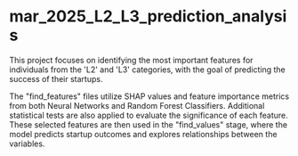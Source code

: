 # mar_2025_L2_L3_prediction_analysis

This project focuses on identifying the most important features for individuals from the 'L2' and 'L3' categories, with the goal of predicting the success of their startups.

The "find_features" files utilize SHAP values and feature importance metrics from both Neural Networks and Random Forest Classifiers. Additional statistical tests are also applied to evaluate the significance of each feature. These selected features are then used in the "find_values" stage, where the model predicts startup outcomes and explores relationships between the variables.
